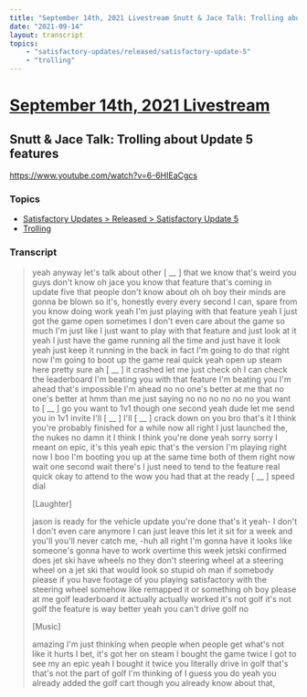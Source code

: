 ```yaml
---
title: "September 14th, 2021 Livestream Snutt & Jace Talk: Trolling about Update 5 features"
date: "2021-09-14"
layout: transcript
topics:
    - "satisfactory-updates/released/satisfactory-update-5"
    - "trolling"
---
```

# [September 14th, 2021 Livestream](../2021-09-14.md)
## Snutt & Jace Talk: Trolling about Update 5 features
https://www.youtube.com/watch?v=6-6HIEaCgcs

### Topics
* [Satisfactory Updates > Released > Satisfactory Update 5](../topics/satisfactory-updates/released/satisfactory-update-5.md)
* [Trolling](../topics/trolling.md)

### Transcript

> yeah anyway let's talk about other [ __ ] that we know that's weird you guys don't know oh jace you know that feature that's coming in update five that people don't know about oh oh boy their minds are gonna be blown so it's, honestly every every second I can, spare from you know doing work yeah I'm just playing with that feature yeah I just got the game open sometimes I don't even care about the game so much I'm just like I just want to play with that feature and just look at it yeah I just have the game running all the time and just have it look yeah just keep it running in the back in fact I'm going to do that right now I'm going to boot up the game real quick yeah open up steam here pretty sure ah [ __ ] it crashed let me just check oh I can check the leaderboard I'm beating you with that feature I'm beating you I'm ahead that's impossible I'm ahead no no one's better at me that no one's better at hmm than me just saying no no no no no no you want to [ __ ] go you want to 1v1 though one second yeah dude let me send you in 1v1 invite I'll [ __ ] I'll [ __ ] crack down on you bro that's it I think you're probably finished for a while now all right I just launched the, the nukes no damn it I think I think you're done yeah sorry sorry I meant on epic, it's this yeah epic that's the version I'm playing right now I boo I'm booting you up at the same time both of them right now wait one second wait there's I just need to tend to the feature real quick okay to attend to the wow you had that at the ready [ __ ] speed dial
>
> [Laughter]
>
> jason is ready for the vehicle update you're done that's it yeah- I don't I don't even care anymore I can just leave this let it sit for a week and you'll you'll never catch me, -huh all right I'm gonna have it looks like someone's gonna have to work overtime this week jetski confirmed does jet ski have wheels no they don't steering wheel at a steering wheel on a jet ski that would look so stupid oh man if somebody please if you have footage of you playing satisfactory with the steering wheel somehow like remapped it or something oh boy please at me golf leaderboard it actually actually worked it's not golf it's not golf the feature is way better yeah you can't drive golf no
>
> [Music]
>
> amazing I'm just thinking when people when people get what's not like it hurts I bet, it's got her on steam I bought the game twice I got to see my an epic yeah I bought it twice you literally drive in golf that's that's not the part of golf I'm thinking of I guess you do yeah you already added the golf cart though you already know about that,
